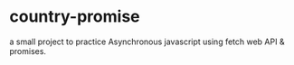 # country-promise
a small project to practice Asynchronous javascript using fetch web API & promises.
